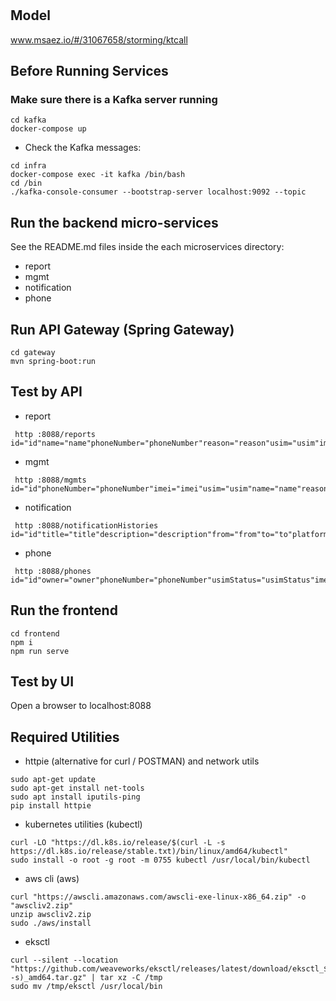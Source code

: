 # 

## Model
www.msaez.io/#/31067658/storming/ktcall

## Before Running Services
### Make sure there is a Kafka server running
```
cd kafka
docker-compose up
```
- Check the Kafka messages:
```
cd infra
docker-compose exec -it kafka /bin/bash
cd /bin
./kafka-console-consumer --bootstrap-server localhost:9092 --topic
```

## Run the backend micro-services
See the README.md files inside the each microservices directory:

- report
- mgmt
- notification
- phone


## Run API Gateway (Spring Gateway)
```
cd gateway
mvn spring-boot:run
```

## Test by API
- report
```
 http :8088/reports id="id"name="name"phoneNumber="phoneNumber"reason="reason"usim="usim"imei="imei"
```
- mgmt
```
 http :8088/mgmts id="id"phoneNumber="phoneNumber"imei="imei"usim="usim"name="name"reason="reason"
```
- notification
```
 http :8088/notificationHistories id="id"title="title"description="description"from="from"to="to"platform="platform"
```
- phone
```
 http :8088/phones id="id"owner="owner"phoneNumber="phoneNumber"usimStatus="usimStatus"imeiStatus="imeiStatus"
```


## Run the frontend
```
cd frontend
npm i
npm run serve
```

## Test by UI
Open a browser to localhost:8088

## Required Utilities

- httpie (alternative for curl / POSTMAN) and network utils
```
sudo apt-get update
sudo apt-get install net-tools
sudo apt install iputils-ping
pip install httpie
```

- kubernetes utilities (kubectl)
```
curl -LO "https://dl.k8s.io/release/$(curl -L -s https://dl.k8s.io/release/stable.txt)/bin/linux/amd64/kubectl"
sudo install -o root -g root -m 0755 kubectl /usr/local/bin/kubectl
```

- aws cli (aws)
```
curl "https://awscli.amazonaws.com/awscli-exe-linux-x86_64.zip" -o "awscliv2.zip"
unzip awscliv2.zip
sudo ./aws/install
```

- eksctl 
```
curl --silent --location "https://github.com/weaveworks/eksctl/releases/latest/download/eksctl_$(uname -s)_amd64.tar.gz" | tar xz -C /tmp
sudo mv /tmp/eksctl /usr/local/bin
```
